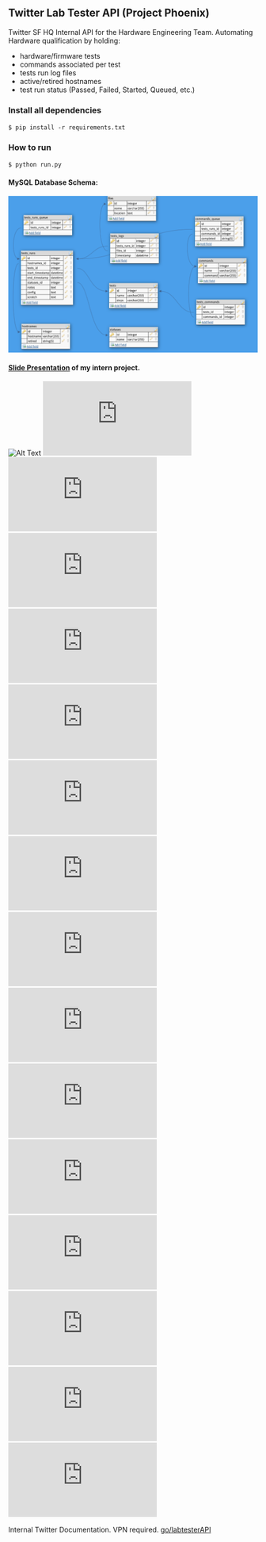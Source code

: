 ## Twitter Lab Tester API (Project Phoenix) 

Twitter SF HQ Internal API for the Hardware Engineering Team. 
Automating Hardware qualification by holding:
* hardware/firmware tests
* commands associated per test
* tests run log files
* active/retired hostnames
* test run status (Passed, Failed, Started, Queued, etc.)

### Install all dependencies
```
$ pip install -r requirements.txt
```

### How to run
```
$ python run.py
```

#### MySQL Database Schema:
![Alt Text](https://github.com/jimenezjose/Phoenix/blob/master/docs/images/Twitter%20LabTester%20API%20Schema.png)

#### [Slide Presentation](https://github.com/jimenezjose/Twitter-Lab-Tester-Api/blob/master/docs/files/Labtester.pdf) of my intern project.
![Alt Text](https://github.com/jimenezjose/Twitter-Lab-Tester-Api/blob/master/docs/files/slides/Labtester-1.png)
![Alt Text](https://github.com/jimenezjose/Twitter-Lab-Tester-Api/blob/master/docs/files/slides/Labtester-2.pdf)
![Alt Text](https://github.com/jimenezjose/Twitter-Lab-Tester-Api/blob/master/docs/files/slides/Labtester-3.pdf)
![Alt Text](https://github.com/jimenezjose/Twitter-Lab-Tester-Api/blob/master/docs/files/slides/Labtester-4.pdf)
![Alt Text](https://github.com/jimenezjose/Twitter-Lab-Tester-Api/blob/master/docs/files/slides/Labtester-5.pdf)
![Alt Text](https://github.com/jimenezjose/Twitter-Lab-Tester-Api/blob/master/docs/files/slides/Labtester-6.pdf)
![Alt Text](https://github.com/jimenezjose/Twitter-Lab-Tester-Api/blob/master/docs/files/slides/Labtester-7.pdf)
![Alt Text](https://github.com/jimenezjose/Twitter-Lab-Tester-Api/blob/master/docs/files/slides/Labtester-8.pdf)
![Alt Text](https://github.com/jimenezjose/Twitter-Lab-Tester-Api/blob/master/docs/files/slides/Labtester-9.pdf)
![Alt Text](https://github.com/jimenezjose/Twitter-Lab-Tester-Api/blob/master/docs/files/slides/Labtester-10.pdf)
![Alt Text](https://github.com/jimenezjose/Twitter-Lab-Tester-Api/blob/master/docs/files/slides/Labtester-11.pdf)
![Alt Text](https://github.com/jimenezjose/Twitter-Lab-Tester-Api/blob/master/docs/files/slides/Labtester-12.pdf)
![Alt Text](https://github.com/jimenezjose/Twitter-Lab-Tester-Api/blob/master/docs/files/slides/Labtester-13.pdf)
![Alt Text](https://github.com/jimenezjose/Twitter-Lab-Tester-Api/blob/master/docs/files/slides/Labtester-14.pdf)
![Alt Text](https://github.com/jimenezjose/Twitter-Lab-Tester-Api/blob/master/docs/files/slides/Labtester-15.pdf)
![Alt Text](https://github.com/jimenezjose/Twitter-Lab-Tester-Api/blob/master/docs/files/slides/Labtester-16.pdf)


Internal Twitter Documentation. VPN required. 
[go/labtesterAPI](https://confluence.twitter.biz/pages/viewpage.action?pageId=107089361)
